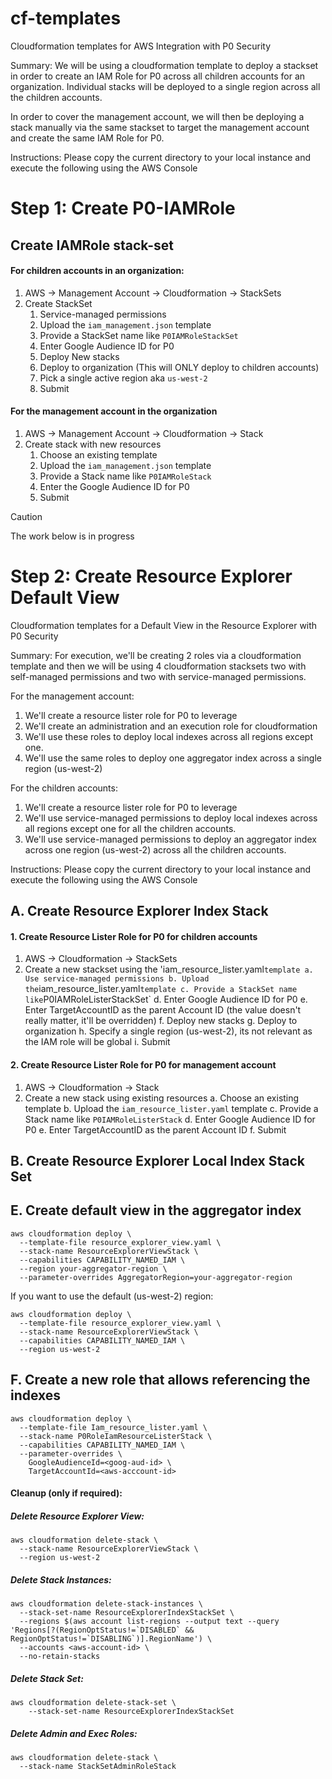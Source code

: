 # cf-templates
Cloudformation templates for AWS Integration with P0 Security

Summary: We will be using a cloudformation template to deploy a stackset in order to create an IAM Role 
for P0 across all children accounts for an organization. Individual stacks will be deployed to a single 
region across all the children accounts. 

In order to cover the management account, we will then be deploying a stack manually via the same stackset 
to target the management account and create the same IAM Role for P0.

Instructions: 
Please copy the current directory to your local instance and execute the following using the AWS Console

# Step 1:   Create P0-IAMRole

## Create IAMRole stack-set

#### For children accounts in an organization: 

1. AWS -> Management Account -> Cloudformation -> StackSets
2. Create StackSet 
    1. Service-managed permissions
    2. Upload the `iam_management.json` template 
    3. Provide a StackSet name like `P0IAMRoleStackSet`
    4. Enter Google Audience ID for P0
    5. Deploy New stacks
    6. Deploy to organization (This will ONLY deploy to children accounts)
    7. Pick a single active region aka `us-west-2`
    8. Submit 

#### For the management account in the organization
1. AWS -> Management Account -> Cloudformation -> Stack
2. Create stack with new resources
    1. Choose an existing template
    2. Upload the `iam_management.json` template
    3. Provide a Stack name like `P0IAMRoleStack`
    4. Enter the Google Audience ID for P0
    5. Submit



> [!CAUTION]
> The work below is in progress


# Step 2: Create Resource Explorer Default View

Cloudformation templates for a Default View in the Resource Explorer with P0 Security

Summary: For execution, we'll be creating 2 roles via a cloudformation template and then we will be 
using 4 cloudformation stacksets two with self-managed permissions and two with service-managed 
permissions. 

For the management account:
1. We'll create a resource lister role for P0 to leverage
2. We'll create an administration and an execution role for cloudformation
3. We'll use these roles to deploy local indexes across all regions except one. 
4. We'll use the same roles to deploy one aggregator index across a single region (us-west-2)

For the children accounts:
1. We'll create a resource lister role for P0 to leverage
2. We'll use service-managed permissions to deploy local indexes across all regions except one 
for all the children accounts. 
3. We'll use service-managed permissions to deploy an aggregator index across one region (us-west-2) 
across all the children accounts.




Instructions: 
Please copy the current directory to your local instance and execute the following using the AWS Console

## A. Create Resource Explorer Index Stack 

#### 1. Create Resource Lister Role for P0 for children accounts

1. AWS -> Cloudformation -> StackSets
2. Create a new stackset using the 'iam_resource_lister.yaml` template
    a. Use service-managed permissions
    b. Upload the `iam_resource_lister.yaml` template
    c. Provide a StackSet name like `P0IAMRoleListerStackSet`
    d. Enter Google Audience ID for P0
    e. Enter TargetAccountID as the parent Account ID (the value doesn't really matter, it'll be overridden)
    f. Deploy new stacks
    g. Deploy to organization
    h. Specify a single region (us-west-2), its not relevant as the IAM role will be global
    i. Submit


#### 2. Create Resource Lister Role for P0 for management account

1. AWS -> Cloudformation -> Stack
2. Create a new stack using existing resources
  a. Choose an existing template
  b. Upload the `iam_resource_lister.yaml` template
  c. Provide a Stack name like `P0IAMRoleListerStack`
  d. Enter Google Audience ID for P0
  e. Enter TargetAccountID as the parent Account ID
  f. Submit

## B. Create Resource Explorer Local Index Stack Set

## E. Create default view in the aggregator index

```
aws cloudformation deploy \
  --template-file resource_explorer_view.yaml \
  --stack-name ResourceExplorerViewStack \
  --capabilities CAPABILITY_NAMED_IAM \
  --region your-aggregator-region \
  --parameter-overrides AggregatorRegion=your-aggregator-region
```

If you want to use the default (us-west-2) region:
```
aws cloudformation deploy \
  --template-file resource_explorer_view.yaml \
  --stack-name ResourceExplorerViewStack \
  --capabilities CAPABILITY_NAMED_IAM \
  --region us-west-2
```

## F. Create a new role that allows referencing the indexes
```
aws cloudformation deploy \
  --template-file Iam_resource_lister.yaml \
  --stack-name P0RoleIamResourceListerStack \
  --capabilities CAPABILITY_NAMED_IAM \
  --parameter-overrides \
    GoogleAudienceId=<goog-aud-id> \
    TargetAccountId=<aws-acccount-id>
```


#### Cleanup (only if required):

##### Delete Resource Explorer View:
```
aws cloudformation delete-stack \
  --stack-name ResourceExplorerViewStack \
  --region us-west-2
```

##### Delete Stack Instances:
```
aws cloudformation delete-stack-instances \
  --stack-set-name ResourceExplorerIndexStackSet \
  --regions $(aws account list-regions --output text --query 'Regions[?(RegionOptStatus!=`DISABLED` && RegionOptStatus!=`DISABLING`)].RegionName') \
  --accounts <aws-account-id> \
  --no-retain-stacks
```

##### Delete Stack Set:
```
aws cloudformation delete-stack-set \
    --stack-set-name ResourceExplorerIndexStackSet
```

##### Delete Admin and Exec Roles:
```
aws cloudformation delete-stack \
  --stack-name StackSetAdminRoleStack
```
